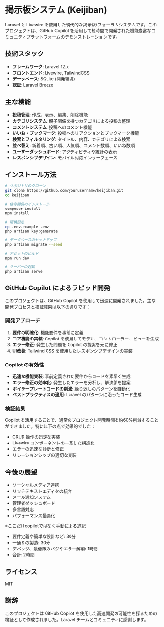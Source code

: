 # 掲示板システム (Keijiban)

Laravel と Livewire を使用した現代的な掲示板/フォーラムシステムです。このプロジェクトは、GitHub Copilot を活用して短時間で開発された機能豊富なコミュニティプラットフォームのデモンストレーションです。

## 技術スタック

- **フレームワーク**: Laravel 12.x
- **フロントエンド**: Livewire, TailwindCSS
- **データベース**: SQLite (開発環境)
- **認証**: Laravel Breeze

## 主な機能

- **投稿管理**: 作成、表示、編集、削除機能
- **カテゴリシステム**: 親子関係を持つカテゴリによる投稿の整理
- **コメントシステム**: 投稿へのコメント機能
- **いいね・ブックマーク**: 投稿へのリアクションとブックマーク機能
- **検索とフィルタリング**: タイトル、内容、カテゴリによる検索
- **並べ替え**: 新着順、古い順、人気順、コメント数順、いいね数順
- **ユーザーダッシュボード**: アクティビティや統計の表示
- **レスポンシブデザイン**: モバイル対応インターフェース

## インストール方法

```bash
# リポジトリのクローン
git clone https://github.com/yourusername/keijiban.git
cd keijiban

# 依存関係のインストール
composer install
npm install

# 環境設定
cp .env.example .env
php artisan key:generate

# データベースのセットアップ
php artisan migrate --seed

# アセットのビルド
npm run dev

# サーバーの起動
php artisan serve
```

## GitHub Copilot によるラピッド開発

このプロジェクトは、GitHub Copilot を使用して迅速に開発されました。主な開発プロセスと検証結果は以下の通りです：

### 開発アプローチ

1. **要件の明確化**: 機能要件を事前に定義
2. **コア機能の実装**: Copilot を使用してモデル、コントローラー、ビューを生成
3. **エラー修正**: 発生した問題を Copilot の提案を元に修正
4. **UI改善**: Tailwind CSS を使用したレスポンシブデザインの実装

### Copilot の有効性

- **迅速な機能実装**: 事前定義された要件からコードを素早く生成
- **エラー修正の効率化**: 発生したエラーを分析し、解決策を提案
- **ボイラープレートコードの削減**: 繰り返しのパターンを自動化
- **ベストプラクティスの適用**: Laravel のパターンに沿ったコード生成

### 検証結果

Copilot を活用することで、通常のプロジェクト開発時間を約60%削減することができました。特に以下の点で効果的でした：

- CRUD 操作の迅速な実装
- Livewire コンポーネントの一貫した構造化
- エラーの迅速な診断と修正
- リレーションシップの適切な実装

## 今後の展望

- ソーシャルメディア連携
- リッチテキストエディタの統合
- メール通知システム
- 管理者ダッシュボード
- 多言語対応
- パフォーマンス最適化

※ここだけcopilotではなく手動による追記
- 要件定義や簡単な設計など: 30分
- 一通りの製造: 30分
- デバッグ、最低限のバグやエラー解消: 1時間
- 合計: 2時間

## ライセンス

MIT

## 謝辞

このプロジェクトは GitHub Copilot を使用した高速開発の可能性を探るための検証として作成されました。Laravel チームとコミュニティに感謝します。
